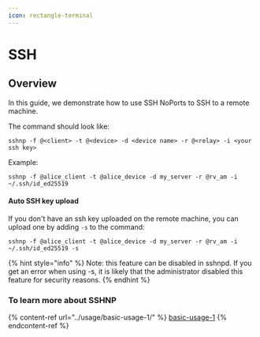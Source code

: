 ```yaml
---
icon: rectangle-terminal
---
```


# SSH

## Overview

In this guide, we demonstrate how to use SSH NoPorts to SSH to a remote machine.

The command should look like:

```
sshnp -f @<client> -t @<device> -d <device name> -r @<relay> -i <your ssh key>
```

Example:

```
sshnp -f @alice_client -t @alice_device -d my_server -r @rv_am -i ~/.ssh/id_ed25519
```

#### Auto SSH key upload

If you don't have an ssh key uploaded on the remote machine, you can upload one by adding `-s` to the command:

```
sshnp -f @alice_client -t @alice_device -d my_server -r @rv_am -i ~/.ssh/id_ed25519 -s
```

{% hint style="info" %}
Note: this feature can be disabled in sshnpd. If you get an error when using -s, it is likely that the administrator disabled this feature for security reasons.
{% endhint %}

### To learn more about SSHNP

{% content-ref url="../usage/basic-usage-1/" %}
[basic-usage-1](../usage/basic-usage-1/)
{% endcontent-ref %}

